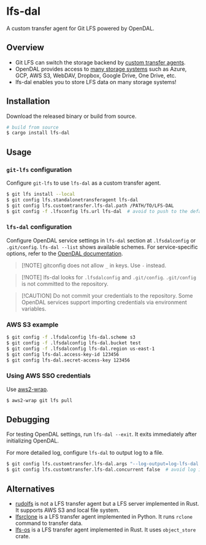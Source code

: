 # lfs-dal

A custom transfer agent for Git LFS powered by OpenDAL.

## Overview

* Git LFS can switch the storage backend by [custom transfer agents][custom-transfer].
* OpenDAL provides access to [many storage systems][services] such as Azure, GCP, AWS S3, WebDAV, Dropbox, Google Drive, One Drive, etc.
* lfs-dal enables you to store LFS data on many storage systems!

## Installation

Download the released binary or build from source.

```bash
# build from source
$ cargo install lfs-dal
```

## Usage

### `git-lfs` configuration

Configure `git-lfs` to use `lfs-dal` as a custom transfer agent.

```bash
$ git lfs install --local
$ git config lfs.standalonetransferagent lfs-dal
$ git config lfs.customtransfer.lfs-dal.path /PATH/TO/LFS-DAL
$ git config -f .lfsconfig lfs.url lfs-dal  # avoid to push to the default server accidentally
```

### `lfs-dal` configuration

Configure OpenDAL service settings in `lfs-dal` section at `.lfsdalconfig` or `.git/config`.
`lfs-dal --list` shows available schemes.
For service-specific options, refer to the [OpenDAL documentation][services].

> \[!NOTE]
> gitconfig does not allow `_` in keys. Use `-` instead.

> \[!NOTE]
> lfs-dal looks for `.lfsdalconfig` and `.git/config`.
> `.git/config` is not committed to the repository.

> \[!CAUTION]
> Do not commit your credentials to the repository.
> Some OpenDAL services support importing credentials via environment variables.

### AWS S3 example

```bash
$ git config -f .lfsdalconfig lfs-dal.scheme s3
$ git config -f .lfsdalconfig lfs-dal.bucket test
$ git config -f .lfsdalconfig lfs-dal.region us-east-1
$ git config lfs-dal.access-key-id 123456
$ git config lfs-dal.secret-access-key 123456
```

### Using AWS SSO credentials

Use [aws2-wrap](https://github.com/linaro-its/aws2-wrap).

```bash
$ aws2-wrap git lfs pull
```

## Debugging

For testing OpenDAL settings, run `lfs-dal --exit`. It exits immediately after initializing OpenDAL.

For more detailed log, configure `lfs-dal` to output log to a file.

```bash
$ git config lfs.customtransfer.lfs-dal.args "--log-output=log-lfs-dal.txt --log-level=debug"
$ git config lfs.customtransfer.lfs-dal.concurrent false  # avoid log interleaving
```

## Alternatives

* [rudolfs][rudolfs] is not a LFS transfer agent but a LFS server implemented in Rust. It supports AWS S3 and local file system.
* [lfsrclone][lfsrclone] is a LFS transfer agent implemented in Python. It runs `rclone` command to transfer data.
* [lfs-os][lfs-os] is a LFS transfer agent implemented in Rust. It uses `object_store` crate.

[custom-transfer]: https://github.com/git-lfs/git-lfs/blob/main/docs/custom-transfers.md

[services]: https://opendal.apache.org/docs/category/services/

[rudolfs]: https://github.com/jasonwhite/rudolfs

[lfsrclone]: https://github.com/Jwink3101/lfsrclone

[lfs-os]: https://github.com/hacksadecimal/lfs-os
